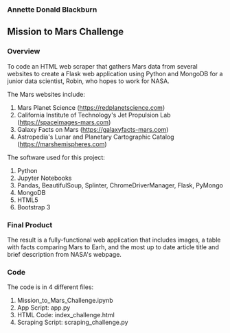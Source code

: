 ### Annette Donald Blackburn

## Mission to Mars Challenge

### Overview 
 To code an HTML web scraper that gathers Mars data from several websites to create a Flask web application using Python and MongoDB for a junior data scientist, Robin, who hopes to work for NASA.  

The Mars websites include:
1. Mars Planet Science (https://redplanetscience.com)
2. California Institute of Technology's Jet Propulsion Lab (https://spaceimages-mars.com)
3. Galaxy Facts on Mars (https://galaxyfacts-mars.com)
4. Astropedia's Lunar and Planetary Cartographic Catalog (https://marshemispheres.com)

The software used for this project:
1. Python
2. Jupyter Notebooks
3. Pandas, BeautifulSoup, Splinter, ChromeDriverManager, Flask, PyMongo
4. MongoDB
5. HTML5
6. Bootstrap 3

### Final Product
The result is a fully-functional web application that includes images, a table with facts comparing Mars to Earh, and the most up to date article title and brief description from NASA's webpage.

### Code
The code is in 4 different files:
1. Mission_to_Mars_Challenge.ipynb
2. App Script: app.py
3. HTML Code: index_challenge.html
4. Scraping Script: scraping_challenge.py